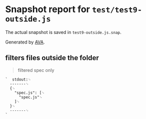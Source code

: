# Snapshot report for `test/test9-outside.js`

The actual snapshot is saved in `test9-outside.js.snap`.

Generated by [AVA](https://avajs.dev).

## filters files outside the folder

> filtered spec only

    `  stdout:␊
      -------␊
      {␊
        "spec.js": [␊
          "spec.js"␊
        ]␊
      }␊
      -------␊
    `
